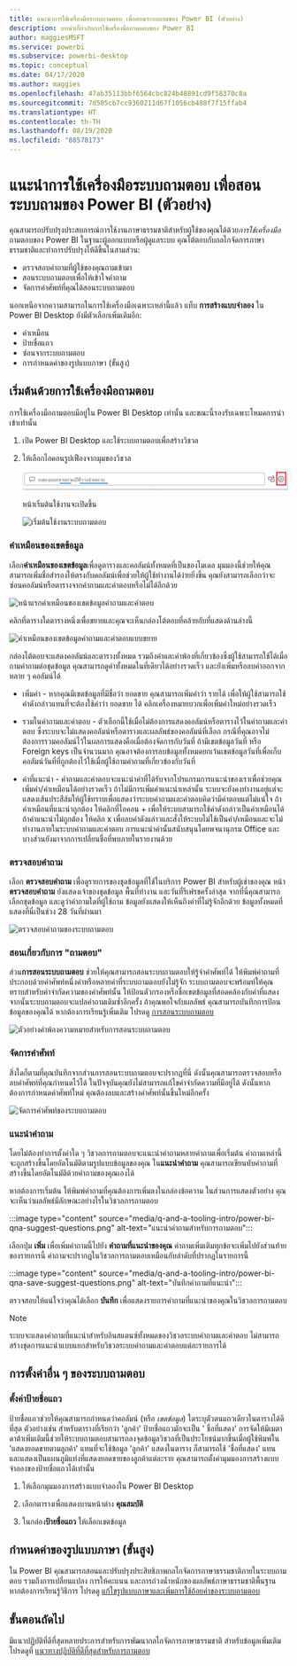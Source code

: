 ```yaml
---
title: แนะนำการใช้เครื่องมือระบบถามตอบ เพื่อสอนระบบถามของ Power BI (ตัวอย่าง)
description: บทนำเกี่ยวกับการใช้เครื่องมือถามตอบของ Power BI
author: maggiesMSFT
ms.service: powerbi
ms.subservice: powerbi-desktop
ms.topic: conceptual
ms.date: 04/17/2020
ms.author: maggies
ms.openlocfilehash: 47ab35113bbf6564cbc824b48891cd9f58370c8a
ms.sourcegitcommit: 7d505cb7cc9360211d67f1056cb488f7f15ffab4
ms.translationtype: HT
ms.contentlocale: th-TH
ms.lasthandoff: 08/19/2020
ms.locfileid: "88578173"
---
```

# <a name="intro-to-qa-tooling-to-train-power-bi-qa-preview"></a>แนะนำการใช้เครื่องมือระบบถามตอบ เพื่อสอนระบบถามของ Power BI (ตัวอย่าง)

คุณสามารถปรับปรุงประสบการณ์การใช้งานภาษาธรรมชาติสำหรับผู้ใช้ของคุณได้ด้วย*การใช้เครื่องมือ*ถามตอบของ Power BI ในฐานะผู้ออกแบบหรือผู้ดูแลระบบ คุณโต้ตอบกับกลไกจัดการภาษาธรรมชาติและทำการปรับปรุงให้ดีขึ้นในสามส่วน: 

- ตรวจสอบคำถามที่ผู้ใช้ของคุณถามเข้ามา
- สอนระบบถามตอบเพื่อให้เข้าใจคำถาม
- จัดการคำศัพท์ที่คุณได้สอนระบบถามตอบ

นอกเหนือจากความสามารถในการใช้เครื่องมือเฉพาะเหล่านี้แล้ว แท็บ **การสร้างแบบจำลอง** ใน Power BI Desktop ยังมีตัวเลือกเพิ่มเติมอีก:  

- คำเหมือน
- ป้ายชื่อแถว
- ซ่อนจากระบบถามตอบ
- การกำหนดค่าของรูปแบบภาษา (ขั้นสูง)

## <a name="get-started-with-qa-tooling"></a>เริ่มต้นด้วยการใช้เครื่องมือถามตอบ

การใช้เครื่องมือถามตอบมีอยู่ใน Power BI Desktop เท่านั้น และขณะนี้รองรับเฉพาะโหมดการนำเข้าเท่านั้น

1. เปิด Power BI Desktop และใช้ระบบถามตอบเพื่อสร้างวิชวล 
2. ให้เลือกไอคอนรูปเฟืองจากมุมของวิชวล 

    ![ไอคอนรูปเฟืองของวิชวลระบบถามตอบ](media/q-and-a-tooling-intro/qna-visual-gear.png)

    หน้าเริ่มต้นใช้งานจะเปิดขึ้น  

    ![เริ่มต้นใช้งานระบบถามตอบ](media/q-and-a-tooling-intro/qna-tooling-dialog.png)

### <a name="field-synonyms"></a>คำเหมือนของเขตข้อมูล

เลือก**คำเหมือนของเขตข้อมูล**เพื่อดูตารางและคอลัมน์ทั้งหมดที่เป็นของโมเดล มุมมองนี้ช่วยให้คุณสามารถเพิ่มชื่อสำรองให้ตรงกับคอลัมน์เพื่อช่วยให้ผู้ใช้ทำงานได้ง่ายยิ่งขึ้น คุณยังสามารถเลือกว่าจะซ่อนคอลัมน์หรือตารางจากคำถามและคำตอบหรือไม่ได้อีกด้วย

![หน้าแรกคำเหมือนของเขตข้อมูลคำถามและคำตอบ](media/q-and-a-tooling-intro/qna-tooling-field-synonyms-home.png)

คลิกที่ตารางใดตารางหนึ่งเพื่อขยายและคุณจะเห็นกล่องโต้ตอบที่คล้ายกับที่แสดงด้านล่างนี้

![คำเหมือนของเขตข้อมูลคำถามและคำตอบแบบขยาย](media/q-and-a-tooling-intro/qna-tooling-field-synonyms-expanded.png)

กล่องโต้ตอบจะแสดงคอลัมน์และตารางทั้งหมด รวมถึงคำและคำพ้องที่เกี่ยวข้องซึ่งผู้ใช้สามารถใช้ได้เมื่อถามคำถามต่อชุดข้อมูล คุณสามารถดูคำทั้งหมดในที่เดียวได้อย่างรวดเร็ว และยังเพิ่มหรือลบคำออกจากหลาย ๆ คอลัมน์ได้ 

- เพิ่มคำ - หากคุณมีเขตข้อมูลที่มีชื่อว่า ยอดขาย คุณสามารถเพิ่มคำว่า รายได้ เพื่อให้ผู้ใช้สามารถใช้คำดังกล่าวแทนที่จะต้องใช้คำว่า ยอดขาย ได้ คลิกเครื่องหมายบวกเพื่อเพิ่มคำใหม่อย่างรวดเร็ว

- รวมในคำถามและคำตอบ - ตัวเลือกนี้ใช้เมื่อไม่ต้องการแสดงคอลัมน์หรือตารางไว้ในคำถามและคำตอบ ซึ่งระบบจะไม่แสดงคอลัมน์หรือตารางและผลลัพธ์ของคอลัมน์ที่เลือก กรณีที่คุณอาจไม่ต้องการรวมคอลัมน์ไว้ในผลการแสดงคือเมื่อต้องจัดการกับวันที่ ถ้ามีเขตข้อมูลวันที่ หรือ Foreign keys เป็นจำนวนมาก คุณอาจต้องการลบข้อมูลทั้งหมดยกเว้นเขตข้อมูลวันที่เพื่อเก็บคอลัมน์วันที่ที่ถูกต้องไว้ใช้เมื่อผู้ใช้ถามคำถามที่เกี่ยวข้องกับวันที่

- คำที่แนะนำ - คำถามและคำตอบจะแนะนำคำที่ได้รับจากโปรแกรมการแนะนำของเราเพื่อช่วยคุณเพิ่มคำ/คำเหมือนได้อย่างรวดเร็ว ถ้าไม่มีการเพิ่มคำแนะนำเหล่านั้น ระบบจะยังคงทำงานอยู่แต่จะแสดงเส้นประสีส้มให้ผู้ใช้ทราบเพื่อแสดงว่าระบบคำถามและคำตอบคิดว่ามีคำตอบแต่ไม่แน่ใจ ถ้าคำเหมือนที่แนะนำถูกต้อง ให้คลิกที่ไอคอน + เพื่อให้ระบบสามารถใช้คำดังกล่าวเป็นคำเหมือนได้ ถ้าคำแนะนำไม่ถูกต้อง ให้คลิก x เพื่อลบคำดังแล่าวและสั่งให้ระบบไม่ใช้เป็นคำ/เหมือนและจะไม่ทำงานภายในระบบคำถามและคำตอบ การแนะนำคำนั้นสนับสนุนโดยพจนานุกรม Office และบางส่วนยังมาจากการเปลี่ยนชื่อที่พบภายในรายงานด้วย

### <a name="review-questions"></a>ตรวจสอบคำถาม

เลือก **ตรวจสอบคำถาม** เพื่อดูรายการของชุดข้อมูลที่ใช้ในบริการ Power BI สำหรับผู้เช่าของคุณ หน้า **ตรวจสอบคำถาม** ยังแสดงเจ้าของชุดข้อมูล พื้นที่ทำงาน และวันที่รีเฟรชครั้งล่าสุด จากที่นี่คุณสามารถเลือกชุดข้อมูล และดูว่าคำถามใดที่ผู้ใช้ถาม ข้อมูลยังแสดงให้เห็นถึงคำที่ไม่รู้จักอีกด้วย ข้อมูลทั้งหมดที่แสดงที่นี่เป็นช่วง 28 วันที่ผ่านมา

![ตรวจสอบคำถามของระบบถามตอบ](media/q-and-a-tooling-intro/qna-tooling-review-questions.png)

### <a name="teach-qa"></a>สอนเกี่ยวกับการ "ถามตอบ"

ส่วน**การสอนระบบถามตอบ** ช่วยให้คุณสามารถสอนระบบถามตอบให้รู้จำคำศัพท์ได้ ให้พิมพ์คำถามที่ประกอบด้วยคำศัพท์หนึ่งคำหรือหลายคำที่ระบบถามตอบยังไม่รู้จัก ระบบถามตอบจะพร้อมท์ให้คุณทราบสำหรับคำจำกัดความของคำศัพท์นั้น ให้ป้อนตัวกรองหรือชื่อเขตข้อมูลที่สอดคล้องกับคำที่แสดง จากนั้นระบบถามตอบจะแปลคำถามเดิมซ้ำอีกครั้ง ถ้าคุณพอใจกับผลลัพธ์ คุณสามารถบันทึกการป้อนข้อมูลของคุณได้ หากต้องการเรียนรู้เพิ่มเติม โปรดดู [การสอนระบบถามตอบ](q-and-a-tooling-teach-q-and-a.md)

![ตัวอย่างคำพ้องความหมายสำหรับการสอนระบบถามตอบ](media/q-and-a-tooling-intro/qna-tooling-teach-fixpreview.png)

### <a name="manage-terms"></a>จัดการคำศัพท์

สิ่งใดก็ตามที่คุณบันทึกจากส่วนการสอนระบบถามตอบจะปรากฏที่นี่ ดังนั้นคุณสามารถตรวจสอบหรือลบคำศัพท์ที่คุณกำหนดไว้ได้ ในปัจจุบันคุณยังไม่สามารถแก้ไขคำจำกัดความที่มีอยู่ได้ ดังนั้นหากต้องการกำหนดคำศัพท์ใหม่ คุณต้องลบและสร้างคำศัพท์นั้นขึ้นใหม่อีกครั้ง

![จัดการคำศัพท์ของระบบถามตอบ](media/q-and-a-tooling-intro/qna-manage-terms.png)

### <a name="suggest-questions"></a>แนะนำคำถาม

โดยไม่ต้องทำการตั้งค่าใด ๆ วิชวลการถามตอบจะแนะนำคำถามหลายคำถามเพื่อเริ่มต้น คำถามเหล่านี้จะถูกสร้างขึ้นโดยอัตโนมัติตามรูปแบบข้อมูลของคุณ ใน**แนะนำคำถาม** คุณสามารถเขียนทับคำถามที่สร้างขึ้นโดยอัตโนมัติด้วยคำถามของคุณเองได้

หากต้องการเริ่มต้น ให้พิมพ์คำถามที่คุณต้องการเพิ่มลงในกล่องข้อความ ในส่วนการแสดงตัวอย่าง คุณจะเห็นว่าผลลัพธ์มีลักษณะอย่างไรในวิชวลการถามตอบ 

:::image type="content" source="media/q-and-a-tooling-intro/power-bi-qna-suggest-questions.png" alt-text="แนะนำคำถามสำหรับการถามตอบ":::
 
เลือกปุ่ม **เพิ่ม** เพื่อเพิ่มคำถามนี้ไปยัง **คำถามที่แนะนำของคุณ** คำถามเพิ่มเติมทุกข้อจะเพิ่มไปยังส่วนท้ายของรายการนี้ คำถามจะปรากฏในวิชวลการถามตอบเหมือนกับลำดับที่ปรากฏในรายการนี้ 

:::image type="content" source="media/q-and-a-tooling-intro/power-bi-qna-save-suggest-questions.png" alt-text="บันทึกคำถามที่แนะนำ":::
 
ตรวจสอบให้แน่ใจว่าคุณได้เลือก **บันทึก** เพื่อแสดงรายการคำถามที่แนะนำของคุณในวิชวลการถามตอบ 

> [!NOTE]
> ระบบจะแสดงคำถามที่แนะนำสำหรับอินสแตนซ์ทั้งหมดของวิชวลระบบคำถามและคำตอบ ไม่สามารถสร้างชุดการแนะนำแบบแยกสำหรับวิชวลระบบคำถามและคำตอบแต่ละรายการได้
> 
> 

## <a name="other-qa-settings"></a>การตั้งค่าอื่น ๆ ของระบบถามตอบ

### <a name="set-a-row-label"></a>ตั้งค่าป้ายชื่อแถว

ป้ายชื่อแถวช่วยให้คุณสามารถกำหนดว่าคอลัมน์ (หรือ *เขตข้อมูล*) ใดระบุตัวตนแถวเดียวในตารางได้ดีที่สุด ตัวอย่างเช่น สำหรับตารางที่เรียกว่า 'ลูกค้า' ป้ายชื่อแถวมักจะเป็น ' ชื่อที่แสดง' การจัดให้มีเมตาดาต้าเพิ่มเติมนี้ช่วยให้ระบบถามตอบสามารถลงจุดข้อมูลวิชวลที่เป็นประโยชน์มากขึ้นเมื่อผู้ใช้พิมพ์ใน 'แสดงยอดขายตามลูกค้า' แทนที่จะใช้ข้อมูล 'ลูกค้า' แสดงในตาราง ก็สามารถใช้ 'ชื่อที่แสดง' แทน และแสดงเป็นแผนภูมิแท่งที่แสดงยอดขายของลูกค้าแต่ละราย คุณสามารถตั้งค่ามุมมองการสร้างแบบจำลองของป้ายชื่อแถวได้เท่านั้น 

1. ให้เลือกมุมมองการสร้างแบบจำลองใน Power BI Desktop

2. เลือกตารางเพื่อแสดงบานหน้าต่าง **คุณสมบัติ**

3. ในกล่อง**ป้ายชื่อแถว** ให้เลือกเขตข้อมูล

## <a name="configure-the-linguistic-schema-advanced"></a>กำหนดค่าของรูปแบบภาษา (ขั้นสูง)

ใน Power BI คุณสามารถสอนและปรับปรุงประสิทธิภาพกลไกจัดการภาษาธรรมชาติภายในระบบถามตอบ รวมถึงการเปลี่ยนแปลง การให้คะแนน และการถ่วงน้ำหนักของผลลัพธ์ภาษาธรรมชาติพื้นฐาน หากต้องการเรียนรู้วิธีการ โปรดดู [แก้ไขรูปแบบภาษาและเพิ่มการใช้ถ้อยคำของระบบถามตอบ](q-and-a-tooling-advanced.md)

## <a name="next-steps"></a>ขั้นตอนถัดไป

มีแนวปฏิบัติที่ดีที่สุดหลายประการสำหรับการพัฒนากลไกจัดการภาษาธรรมชาติ สำหรับข้อมูลเพิ่มเติม โปรดดูที่ [แนวทางปฏิบัติที่ดีที่สุดสำหรับการถามตอบ](q-and-a-best-practices.md)
